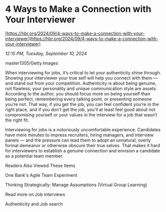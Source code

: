 # 4 Ways to Make a Connection with Your Interviewer

[https://hbr.org/2024/09/4-ways-to-make-a-connection-with-your-interviewer](https://hbr.org/2024/09/4-ways-to-make-a-connection-with-your-interviewer)

*12:15 PM, Tuesday, September 10, 2024*

master1305/Getty Images

When interviewing for jobs, it’s critical to let your authenticity shine through. Showing your interviewer your true self will help you connect with them — and stand out from your competition. Authenticity is about being genuine, not flawless; your personality and unique communication style are assets. According to the author, you should focus more on being yourself than being perfect, remembering every talking point, or presenting someone you’re not. That way, if you get the job, you can feel confident you’re in the right place, and if you don’t get the job, you’ll at least feel good about not compromising yourself or your values in the interview for a job that wasn’t the right fit.

Interviewing for jobs is a notoriously uncomfortable experience. Candidates have mere minutes to impress recruiters, hiring managers, and interview panels — and the pressure can lead them to adopt an unnatural, overly formal demeanor or otherwise obscure their true selves. That makes it hard for interviewers to establish a genuine connection and envision a candidate as a potential team member.

Readers Also Viewed These Items

One Bank's Agile Team Experiment

Thinking Strategically: Manage Assumptions (Virtual Group Learning)

Read more on Job interviews

Authenticity and Job search

